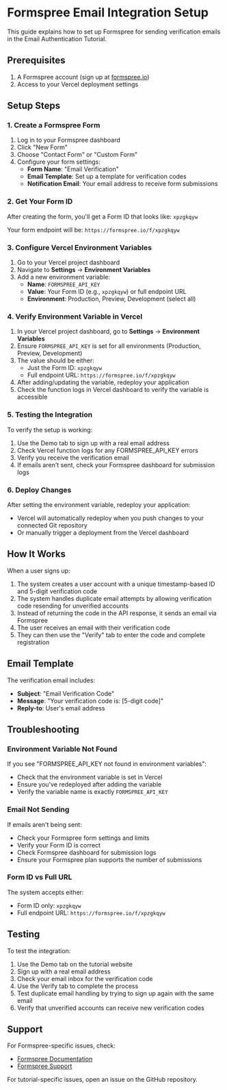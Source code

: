 # Formspree Email Integration Setup

This guide explains how to set up Formspree for sending verification emails in the Email Authentication Tutorial.

## Prerequisites

1. A Formspree account (sign up at [formspree.io](https://formspree.io))
2. Access to your Vercel deployment settings

## Setup Steps

### 1. Create a Formspree Form

1. Log in to your Formspree dashboard
2. Click "New Form" 
3. Choose "Contact Form" or "Custom Form"
4. Configure your form settings:
   - **Form Name**: "Email Verification"
   - **Email Template**: Set up a template for verification codes
   - **Notification Email**: Your email address to receive form submissions

### 2. Get Your Form ID

After creating the form, you'll get a Form ID that looks like: `xpzgkqyw`

Your form endpoint will be: `https://formspree.io/f/xpzgkqyw`

### 3. Configure Vercel Environment Variables

1. Go to your Vercel project dashboard
2. Navigate to **Settings** → **Environment Variables**
3. Add a new environment variable:
   - **Name**: `FORMSPREE_API_KEY`
   - **Value**: Your Form ID (e.g., `xpzgkqyw`) or full endpoint URL
   - **Environment**: Production, Preview, Development (select all)

### 4. Verify Environment Variable in Vercel

1. In your Vercel project dashboard, go to **Settings** → **Environment Variables**
2. Ensure `FORMSPREE_API_KEY` is set for all environments (Production, Preview, Development)
3. The value should be either:
   - Just the Form ID: `xpzgkqyw`
   - Full endpoint URL: `https://formspree.io/f/xpzgkqyw`
4. After adding/updating the variable, redeploy your application
5. Check the function logs in Vercel dashboard to verify the variable is accessible

### 5. Testing the Integration

To verify the setup is working:
1. Use the Demo tab to sign up with a real email address
2. Check Vercel function logs for any FORMSPREE_API_KEY errors
3. Verify you receive the verification email
4. If emails aren't sent, check your Formspree dashboard for submission logs

### 6. Deploy Changes

After setting the environment variable, redeploy your application:
- Vercel will automatically redeploy when you push changes to your connected Git repository
- Or manually trigger a deployment from the Vercel dashboard

## How It Works

When a user signs up:

1. The system creates a user account with a unique timestamp-based ID and 5-digit verification code
2. The system handles duplicate email attempts by allowing verification code resending for unverified accounts
3. Instead of returning the code in the API response, it sends an email via Formspree
4. The user receives an email with their verification code
5. They can then use the "Verify" tab to enter the code and complete registration

## Email Template

The verification email includes:
- **Subject**: "Email Verification Code"
- **Message**: "Your verification code is: [5-digit code]"
- **Reply-to**: User's email address

## Troubleshooting

### Environment Variable Not Found
If you see "FORMSPREE_API_KEY not found in environment variables":
- Check that the environment variable is set in Vercel
- Ensure you've redeployed after adding the variable
- Verify the variable name is exactly `FORMSPREE_API_KEY`

### Email Not Sending
If emails aren't being sent:
- Check your Formspree form settings and limits
- Verify your Form ID is correct
- Check Formspree dashboard for submission logs
- Ensure your Formspree plan supports the number of submissions

### Form ID vs Full URL
The system accepts either:
- Form ID only: `xpzgkqyw`
- Full endpoint URL: `https://formspree.io/f/xpzgkqyw`

## Testing

To test the integration:

1. Use the Demo tab on the tutorial website
2. Sign up with a real email address
3. Check your email inbox for the verification code
4. Use the Verify tab to complete the process
5. Test duplicate email handling by trying to sign up again with the same email
6. Verify that unverified accounts can receive new verification codes

## Support

For Formspree-specific issues, check:
- [Formspree Documentation](https://help.formspree.io/)
- [Formspree Support](https://formspree.io/contact)

For tutorial-specific issues, open an issue on the GitHub repository.
